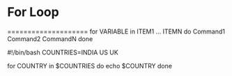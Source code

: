 # For Loop
====================
for VARIABLE in ITEM1 ... ITEMN
do
    Command1
    Command2
    CommandN
done

#!/bin/bash
COUNTRIES=INDIA US UK

for COUNTRY in $COUNTRIES
do
    echo $COUNTRY
done


